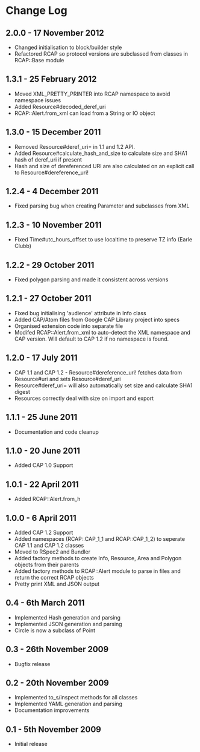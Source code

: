 Change Log
==========

## 2.0.0 - 17 November 2012

* Changed initialisation to block/builder style
* Refactored RCAP so protocol versions are subclassed from classes in RCAP::Base module

## 1.3.1 - 25 February 2012

* Moved XML_PRETTY_PRINTER into RCAP namespace to avoid namespace issues
* Added Resource#decoded_deref_uri
* RCAP::Alert.from_xml can load from a String or IO object

## 1.3.0 - 15 December 2011

* Removed Resource#deref_uri= in 1.1 and 1.2 API. 
* Added Resource#calculate_hash_and_size to calculate size and SHA1 hash of deref_uri if present
* Hash and size of dereferenced URI are also calculated on an explicit call to Resource#dereference_uri!

## 1.2.4 - 4 December 2011

* Fixed parsing bug when creating Parameter and subclasses from XML

## 1.2.3 - 10 November 2011

* Fixed Time#utc_hours_offset to use localtime to preserve TZ info (Earle Clubb)

## 1.2.2 - 29 October 2011

* Fixed polygon parsing and made it consistent across versions

## 1.2.1 - 27 October 2011

* Fixed bug initialising 'audience' attribute in Info class 
* Added CAP/Atom files from Google CAP Library project into specs 
* Organised extension code into separate file
* Modifed RCAP::Alert.from_xml to auto-detect the XML namespace and CAP version. Will default to CAP 1.2 if no namespace is found.

## 1.2.0 - 17 July 2011

* CAP 1.1 and CAP 1.2 - Resource#dereference_uri! fetches data from Resource#uri and sets Resource#deref_uri 
* Resource#deref_uri= will also automatically set size and calculate SHA1 digest
* Resources correctly deal with size on import and export

## 1.1.1 - 25 June 2011

* Documentation and code cleanup 

## 1.1.0 - 20 June 2011

* Added CAP 1.0 Support

## 1.0.1 - 22 April 2011

* Added RCAP::Alert.from_h

## 1.0.0 - 6 April 2011

* Added CAP 1.2 Support
* Added namespaces (RCAP::CAP_1_1 and RCAP::CAP_1_2) to seperate CAP 1.1 and CAP 1.2 classes
* Moved to RSpec2 and Bundler
* Added factory methods to create Info, Resource, Area and Polygon objects from their parents 
* Added factory methods to RCAP::Alert module to parse in files and return the correct RCAP objects
* Pretty print XML and JSON output

## 0.4 - 6th March 2011

* Implemented Hash generation and parsing
* Implemented JSON generation and parsing
* Circle is now a subclass of Point

## 0.3 - 26th November 2009

* Bugfix release

## 0.2 - 20th November 2009

* Implemented to_s/inspect methods for all classes
* Implemented YAML generation and parsing
* Documentation improvements

## 0.1 - 5th November 2009

* Initial release                                                                                                                                                                                               
